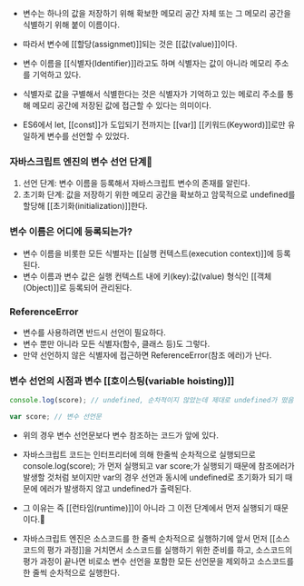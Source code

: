 - 변수는 하나의 값을 저장하기 위해 확보한 메모리 공간 자체 또는 그 메모리 공간을 식별하기 위해 붙이 이름이다.
- 따라서 변수에 [[할당(assignmet)]]되는 것은 [[값(value)]]이다.

- 변수 이름을 [[식별자(Identifier)]]라고도 하며 식별자는 값이 아니라 메모리 주소를 기억하고 있다.
- 식별자로 값을 구별해서 식별한다는 것은 식별자가 기억하고 있는 메로리 주소를 통해 메모리 공간에 저장된 값에 접근할 수 있다는 의미이다.

- ES6에서 let, [[const]]가 도입되기 전까지는 [[var]] [[키워드(Keyword)]]로만 유일하게 변수를 선언할 수 있었다.



### 자바스크립트 엔진의 변수 선언 단계
1. 선언 단계: 변수 이름을 등록해서 자바스크립트 변수의 존재를 알린다.
2. 초기화 단계: 값을 저장하기 위한 메모리 공간을 확보하고 암묵적으로 undefined를 할당해 [[초기화(initialization)]]한다.

### 변수 이름은 어디에 등록되는가?
- 변수 이름을 비롯한 모든 식별자는 [[실행 컨텍스트(execution context)]]에 등록된다.
- 변수 이름과 변수 값은 실행 컨텍스트 내에 키(key):값(value) 형식인 [[객체(Object)]]로 등록되어 관리된다.


### ReferenceError
- 변수를 사용하려면 반드시 선언이 필요하다.
- 변수 뿐만 아니라 모든 식별자(함수, 클래스 등)도 그렇다.
- 만약 선언하지 않은 식별자에 접근하면 ReferenceError(참조 에러)가 난다.

### 변수 선언의 시점과 변수 [[호이스팅(variable hoisting)]]

```js
console.log(score); // undefined, 순차적이지 않았는데 제대로 undefined가 떴음

var score; // 변수 선언문
```

- 위의 경우 변수 선언문보다 변수 참조하는 코드가 앞에 있다.

- 자바스크립트 코드는 인터프리터에 의해 한줄씩 순차적으로 실행되므로 console.log(score); 가 먼저 실행되고 var score;가 실행되기 때문에 참조에러가 발생할 것처럼 보이지만 var의 경우 선언과 동시에 undefined로 초기화가 되기 때문에 에러가 발생하지 않고 undefined가 출력된다.

- 그 이유는 즉 [[런타임(runtime)]]이 아니라 그 이전 단계에서 먼저 실행되기 때문이다.

- 자바스크립트 엔진은 소스코드를 한 줄씩 순차적으로 실행하기에 앞서 먼저 [[소스코드의 평가 과정]]을 거치면서 소스코드를 실행하기 위한 준비를 하고, 소스코드의 평가 과정이 끝나면 비로소 변수 선언을 포함한 모든 선언문을 제외하고 소스코드를 한 줄씩 순차적으로 실행한다.
